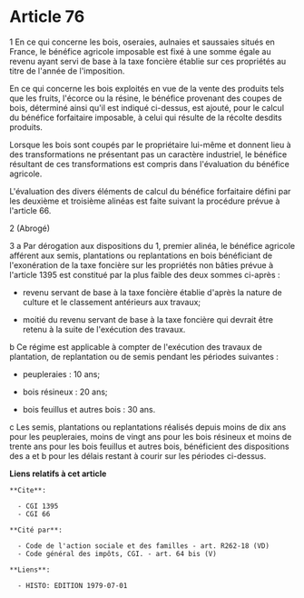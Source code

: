 # Article 76

1  En ce qui concerne les bois, oseraies, aulnaies et saussaies situés en France, le bénéfice agricole imposable est fixé à
une somme égale au revenu ayant servi de base à la taxe foncière établie sur ces propriétés au titre de l'année de
l'imposition.

En ce qui concerne les bois exploités en vue de la vente des produits tels que les fruits, l'écorce ou la résine, le bénéfice
provenant des coupes de bois, déterminé ainsi qu'il est indiqué ci-dessus, est ajouté, pour le calcul du bénéfice forfaitaire
imposable, à celui qui résulte de la récolte desdits produits.

Lorsque les bois sont coupés par le propriétaire lui-même et donnent lieu à des transformations ne présentant pas un
caractère industriel, le bénéfice résultant de ces transformations est compris dans l'évaluation du bénéfice agricole.

L'évaluation des divers éléments de calcul du bénéfice forfaitaire défini par les deuxième et troisième alinéas est faite
suivant la procédure prévue à l'article 66.

2  (Abrogé)

3  a  Par dérogation aux dispositions du 1, premier alinéa, le bénéfice agricole afférent aux semis, plantations ou
replantations en bois bénéficiant de l'exonération de la taxe foncière sur les propriétés non bâties prévue à l'article 1395
est constitué par la plus faible des deux sommes ci-après :

- revenu servant de base à la taxe foncière établie d'après la nature de culture et le classement antérieurs aux travaux;

- moitié du revenu servant de base à la taxe foncière qui devrait être retenu à la suite de l'exécution des travaux.

b  Ce régime est applicable à compter de l'exécution des travaux de plantation, de replantation ou de semis pendant les
périodes suivantes :

- peupleraies : 10 ans;

- bois résineux : 20 ans;

- bois feuillus et autres bois : 30 ans.

c  Les semis, plantations ou replantations réalisés depuis moins de dix ans pour les peupleraies, moins de vingt ans pour les
bois résineux et moins de trente ans pour les bois feuillus et autres bois, bénéficient des dispositions des a et b pour les
délais restant à courir sur les périodes ci-dessus.

**Liens relatifs à cet article**

	**Cite**:

	  - CGI 1395
	  - CGI 66

	**Cité par**:

	  - Code de l'action sociale et des familles - art. R262-18 (VD)
	  - Code général des impôts, CGI. - art. 64 bis (V)

	**Liens**:

	  - HISTO: EDITION 1979-07-01
